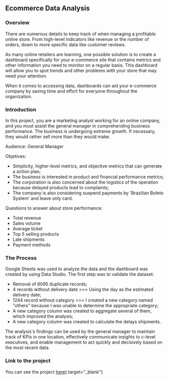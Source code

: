 ## Ecommerce Data Analysis

### Overview

There are numerous details to keep track of when managing a profitable online store. From high-level indicators like revenue or the number of orders, down to more specific data like customer reviews. 

As many online retailers are learning, one possible solution is to create a dashboard specifically for your e-commerce site that contains metrics and other information you need to monitor on a regular basis. This dashboard will allow you to spot trends and other problems with your store that may need your attention.

When it comes to accessing data, dashboards can aid your e-commerce company by saving time and effort for everyone throughout the organization.

### Introduction

In this project, you are a marketing analyst working for an online company, and you must assist the general manager in comprehending business performance.
The business is undergoing extreme growth. If necessary, they would rather sell more than they would make.

Audience: General Manager

Objetives: 
- Simplicity, higher-level metrics, and objective metrics that can generate a action plan;
- The business is interested in product and financial performance metrics;
- The corporation is also concerned about the logistics of the operation because delayed products lead to complaints;
- The company is also considering suspend payments by 'Brazilian Boleto System' and leave only card.

Questions to answer about store performance:
- Total revenue
- Sales volume
- Average ticket
- Top 5 selling products
- Late shipments
- Payment methods

### The Process
Google Sheets was used to analyze the data and the dashboard was created by using Data Studio.
The first step was to validate the dataset:
- Removal of 6095 duplicate records;
- 4 records without delivery date >>> Using the day as the estimated delivery date;
- 1244 record without category >>> I created a new category named "others" because I was unable to determine the appropriate category;
- A new category column was created to aggregate several of them, which improved the analysis;
- A new category column was created to calculate the delays shipments.

The analysis's findings can be used by the general manager to maintain track of KPIs in one location, effectively communicate insights to c-level executives, and enable management to act quickly and decisively based on the most recent data.

### Link to the project
You can see the project [here](https://datastudio.google.com/embed/reporting/76fc7645-d7d1-4cce-bcf0-63ceab12dded/page/p_5edvud7cwc){:target="_blank"}
